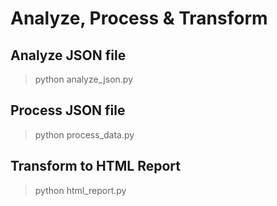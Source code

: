 # Analyze, Process & Transform

## Analyze JSON file

> python analyze_json.py

## Process JSON file

> python process_data.py

## Transform to HTML Report

> python html_report.py